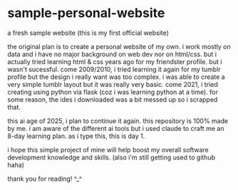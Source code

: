 # sample-personal-website
a fresh sample website (this is my first official website)

the original plan is to create a personal website of my own. i work mostly on data
and i have no major background on web dev nor on html/css. but i actually tried
learning html & css years ago for my friendster profile. but i wasn't sucessful.
come 2009/2010, i tried learning it again for my tumblr profile
but the design i really want was too complex. i was able to create a very simple
tumblr layout but it was really very basic. come 2021, i tried creating
using python via flask (coz i was learning python at a time). for some reason,
the ides i downloaded was a bit messed up so i scrapped that.

this ai age of 2025, i plan to continue it again. this repository is 100%
made by me. i am aware of the different ai tools but i used claude to craft
me an 8-day learning plan. as i type this, this is day 1.

i hope this simple project of mine will help boost my overall software
development knowledge and skills. (also i'm still getting used to github haha)

thank you for reading! ^_^
